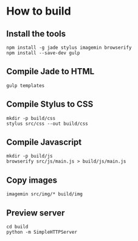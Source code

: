 # How to build

## Install the tools

    npm install -g jade stylus imagemin browserify
    npm install --save-dev gulp

## Compile Jade to HTML

    gulp templates

## Compile Stylus to CSS

    mkdir -p build/css
    stylus src/css --out build/css

## Compile Javascript

    mkdir -p build/js
    browserify src/js/main.js > build/js/main.js

## Copy images

    imagemin src/img/* build/img

## Preview server

    cd build
    python -m SimpleHTTPServer
